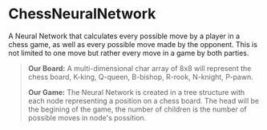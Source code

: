 # ChessNeuralNetwork #

A Neural Network that calculates every possible move by a player in a chess game, as well as every possible move made by the opponent. This is not limited to one move but rather every move in a game by both parties. 

> **Our Board:**
> A multi-dimensional char array of 8x8 will represent the chess board, K-king, Q-queen, B-bishop, R-rook, N-knight, P-pawn.
> 
> **Our Game:**
> The Neural Network is created in a tree structure with each node representing a position on a chess board. The head will be the begining of the game, the number of children is the number of possible moves in node's possition. 
